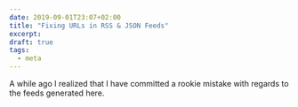 ```yaml
---
date: 2019-09-01T23:07+02:00
title: "Fixing URLs in RSS & JSON Feeds"
excerpt:
draft: true
tags:
  - meta
---
```


A while ago I realized that I have committed a rookie mistake with regards to the feeds generated here.
